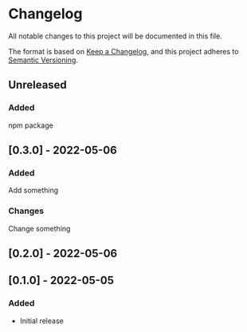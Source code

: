 # Changelog

All notable changes to this project will be documented in this file.

The format is based on [Keep a Changelog](https://keepachangelog.com/en/1.0.0/),
and this project adheres to [Semantic Versioning](https://semver.org/spec/v2.0.0.html).

## Unreleased

### Added

npm package

## [0.3.0] - 2022-05-06

### Added

Add something

### Changes

Change something

## [0.2.0] - 2022-05-06

###

## [0.1.0] - 2022-05-05

### Added

- Initial release
